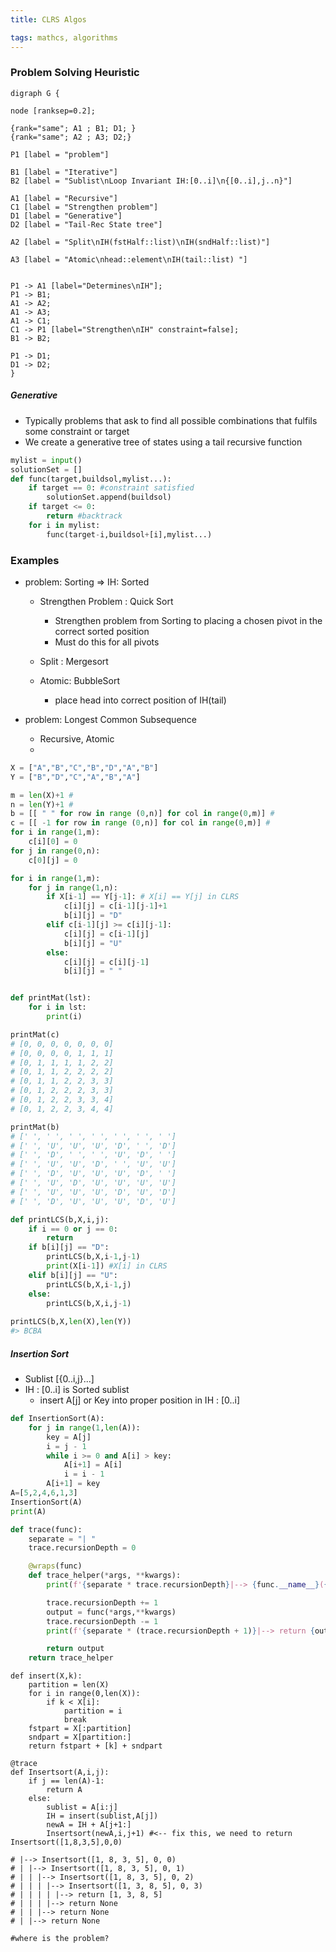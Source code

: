 ```yaml
---
title: CLRS Algos

tags: mathcs, algorithms
---
```


### Problem Solving Heuristic

```plantuml
digraph G {

node [ranksep=0.2];

{rank="same"; A1 ; B1; D1; }
{rank="same"; A2 ; A3; D2;}

P1 [label = "problem"]

B1 [label = "Iterative"]
B2 [label = "Sublist\nLoop Invariant IH:[0..i]\n{[0..i],j..n}"]

A1 [label = "Recursive"]
C1 [label = "Strengthen problem"]
D1 [label = "Generative"]
D2 [label = "Tail-Rec State tree"]

A2 [label = "Split\nIH(fstHalf::list)\nIH(sndHalf::list)"]

A3 [label = "Atomic\nhead::element\nIH(tail::list) "]


P1 -> A1 [label="Determines\nIH"];
P1 -> B1;
A1 -> A2;
A1 -> A3;
A1 -> C1;
C1 -> P1 [label="Strengthen\nIH" constraint=false];
B1 -> B2;

P1 -> D1;
D1 -> D2;
}

```

##### Generative 

* Typically problems that ask to find all possible combinations that fulfils some constraint or target
* We create a generative tree of states using a tail recursive function

```python
mylist = input()
solutionSet = []
def func(target,buildsol,mylist...):
    if target == 0: #constraint satisfied
        solutionSet.append(buildsol)
    if target <= 0:  
        return #backtrack
    for i in mylist:
        func(target-i,buildsol+[i],mylist...)

```


### Examples




* problem: Sorting => IH: Sorted
  * Strengthen Problem : Quick Sort
    * Strengthen problem from Sorting to placing a chosen pivot in the correct sorted position
    * Must do this for all pivots 

  * Split : Mergesort
  * Atomic: BubbleSort
    * place head into correct position of IH(tail)


* problem: Longest Common Subsequence
  * Recursive, Atomic
  * 

```python
X = ["A","B","C","B","D","A","B"]
Y = ["B","D","C","A","B","A"]

m = len(X)+1 #
n = len(Y)+1 # 
b = [[ " " for row in range (0,n)] for col in range(0,m)] #
c = [[ -1 for row in range (0,n)] for col in range(0,m)] # 
for i in range(1,m):
    c[i][0] = 0
for j in range(0,n):
    c[0][j] = 0

for i in range(1,m):
    for j in range(1,n):
        if X[i-1] == Y[j-1]: # X[i] == Y[j] in CLRS
            c[i][j] = c[i-1][j-1]+1
            b[i][j] = "D"
        elif c[i-1][j] >= c[i][j-1]:
            c[i][j] = c[i-1][j]
            b[i][j] = "U"
        else:
            c[i][j] = c[i][j-1]
            b[i][j] = " "


def printMat(lst):
    for i in lst:
        print(i)

printMat(c)
# [0, 0, 0, 0, 0, 0, 0]
# [0, 0, 0, 0, 1, 1, 1]
# [0, 1, 1, 1, 1, 2, 2]
# [0, 1, 1, 2, 2, 2, 2]
# [0, 1, 1, 2, 2, 3, 3]
# [0, 1, 2, 2, 2, 3, 3]
# [0, 1, 2, 2, 3, 3, 4]
# [0, 1, 2, 2, 3, 4, 4]

printMat(b)
# [' ', ' ', ' ', ' ', ' ', ' ', ' ']
# [' ', 'U', 'U', 'U', 'D', ' ', 'D']
# [' ', 'D', ' ', ' ', 'U', 'D', ' ']
# [' ', 'U', 'U', 'D', ' ', 'U', 'U']
# [' ', 'D', 'U', 'U', 'U', 'D', ' ']
# [' ', 'U', 'D', 'U', 'U', 'U', 'U']
# [' ', 'U', 'U', 'U', 'D', 'U', 'D']
# [' ', 'D', 'U', 'U', 'U', 'D', 'U']
```

```python
def printLCS(b,X,i,j):
    if i == 0 or j == 0:
        return
    if b[i][j] == "D":
        printLCS(b,X,i-1,j-1)
        print(X[i-1]) #X[i] in CLRS
    elif b[i][j] == "U":
        printLCS(b,X,i-1,j)
    else:
        printLCS(b,X,i,j-1)
    
printLCS(b,X,len(X),len(Y))
#> BCBA
```



##### Insertion Sort

* Sublist [{0..i,j}...]
* IH : [0..i] is Sorted sublist
  * insert A[j] or Key into proper position in IH : [0..i]

```python
def InsertionSort(A):
    for j in range(1,len(A)):
        key = A[j]
        i = j - 1
        while i >= 0 and A[i] > key:
            A[i+1] = A[i]
            i = i - 1
        A[i+1] = key
A=[5,2,4,6,1,3]
InsertionSort(A)
print(A)
```

```python
def trace(func):
    separate = "| "
    trace.recursionDepth = 0

    @wraps(func)
    def trace_helper(*args, **kwargs):
        print(f'{separate * trace.recursionDepth}|--> {func.__name__}({", ".join(map(str, args))})')

        trace.recursionDepth += 1
        output = func(*args,**kwargs)
        trace.recursionDepth -= 1
        print(f'{separate * (trace.recursionDepth + 1)}|--> return {output}')

        return output
    return trace_helper
```

```{.python filename="Myimplementation.py"}
def insert(X,k):
    partition = len(X)
    for i in range(0,len(X)):
        if k < X[i]:
            partition = i
            break
    fstpart = X[:partition]
    sndpart = X[partition:]
    return fstpart + [k] + sndpart

@trace
def Insertsort(A,i,j):
    if j == len(A)-1:
        return A
    else:
        sublist = A[i:j]
        IH = insert(sublist,A[j])
        newA = IH + A[j+1:]
        Insertsort(newA,i,j+1) #<-- fix this, we need to return
Insertsort([1,8,3,5],0,0)

# |--> Insertsort([1, 8, 3, 5], 0, 0)
# | |--> Insertsort([1, 8, 3, 5], 0, 1)
# | | |--> Insertsort([1, 8, 3, 5], 0, 2)
# | | | |--> Insertsort([1, 3, 8, 5], 0, 3)
# | | | | |--> return [1, 3, 8, 5]
# | | | |--> return None
# | | |--> return None
# | |--> return None

#where is the problem?
```

